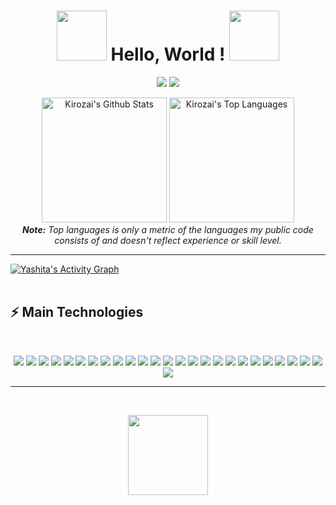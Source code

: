<h1 align="center">
  <a href="#"><img src="https://i.gifer.com/origin/2d/2d4adaf81d4a24d3da1a5c93834e56b9_w200.gif" width="80"></a>
  Hello, World !
  <a href="#"><img src="https://i.gifer.com/origin/2d/2d4adaf81d4a24d3da1a5c93834e56b9_w200.gif" width="80"></a>
</h1>
<p align="center">   
  <a href="mailto:sbaofu@gmail.com" target="_blank"><img src="https://img.shields.io/badge/-Email-0D1117?style=for-the-badge&logo=gmail&logoColor=F0DB4F"></a>
  <a href="https://www.instagram.com/therealsbaofu" target="_blank"><img src="https://img.shields.io/badge/-Instagram-0D1117?style=for-the-badge&logo=instagram&logoColor=F0DB4F"></a> 
</p>
<diV>
  <div align="center">
    <a href="#"><img alt="Kirozai's Github Stats" src="https://github-readme-stats.vercel.app/api?username=Kirozai&show_icons=true&include_all_commits=true&count_private=true&theme=react&hide_border=true&bg_color=0D1117&title_color=F0DB4F&icon_color=F0DB4F" height="200"/></a>
    <a href="#"><img alt="Kirozai's Top Languages" src="https://github-readme-stats.vercel.app/api/top-langs/?username=Kirozai&langs_count=10&layout=compact&theme=react&hide_border=true&bg_color=0D1117&title_color=F0DB4F&icon_color=F0DB4F&card_width=200" height="200"/></a>
    <br/>
    <i><b>Note:</b> Top languages is only a metric of the languages my public code consists of and doesn't reflect experience or skill level.</i>
  </div>
  <hr/>
  <div>
    <a href="#"><img alt="Yashita's Activity Graph" src="https://activity-graph.herokuapp.com/graph?username=thiagodesouza&custom_title=Thiago%20Souza's%20Contribution%20Graph&bg_color=0D1117&color=F0DB4F&line=FFFFFF&point=F0DB4F&hide_border=true" /></a>
  <div> 
</div>
<br/>
<h2>⚡ Main Technologies</h2>
<br/>
<p align="center">
  <a href="#"><img src="https://img.shields.io/badge/-JavaScript-0D1117?style=flat-square&logo=javascript&logoColor=F0DB4F"></a>
  <a href="#"><img src="https://img.shields.io/badge/-TypeScript-0D1117?style=flat-square&logo=typescript&logoColor=F0DB4F"></a>
  <a href="#"><img src="https://img.shields.io/badge/-HTML5-0D1117?style=flat-square&logo=html5&logoColor=F0DB4F"></a>
  <a href="#"><img src="https://img.shields.io/badge/-CSS3-0D1117?style=flat-square&logo=css3&logoColor=F0DB4F"></a>
  <a href="#"><img src="https://img.shields.io/badge/-React-0D1117?style=flat-square&logo=react&logoColor=F0DB4F"></a>
  <a href="#"><img src="https://img.shields.io/badge/-Angular-0D1117?style=flat-square&logo=angular&logoColor=F0DB4F"></a>
  <a href="#"><img src="https://img.shields.io/badge/-Nodejs-0D1117?style=flat-square&logo=Node.js&logoColor=F0DB4F"></a>
  <a href="#"><img src="https://img.shields.io/badge/-Python-0D1117?style=flat-square&logo=Python&logoColor=F0DB4F"></a>
  <a href="#"><img src="https://img.shields.io/badge/Bash%20-%230D1117.svg?style=flat-square&logo=gnu-bash&logoColor=F0DB4F"></a>
  <a href="#"><img src="https://img.shields.io/badge/-Git-0D1117?style=flat-square&logo=git&logoColor=F0DB4F"></a>
  <a href="#"><img src="https://img.shields.io/badge/Markdown-%230D1117.svg?style=flat-square&logo=markdown&logoColor=F0DB4F"></a>
  <a href="#"><img src="https://img.shields.io/badge/-MongoDB-0D1117?style=flat-square&logo=mongodb&logoColor=F0DB4F"></a>
  <a href="#"><img src="https://img.shields.io/badge/-Redis-0D1117?style=flat-square&logo=Redis&logoColor=F0DB4F"></a>
  <a href="#"><img src="https://img.shields.io/badge/-PostgreSQL-0D1117?style=flat-square&logo=postgresql&logoColor=F0DB4F"></a>
  <a href="#"><img src="https://img.shields.io/badge/-MySQL-0D1117?style=flat-square&logo=mysql&logoColor=F0DB4F"></a>
  <a href="#"><img src="https://img.shields.io/badge/SQL%20-%230D1117.svg?style=flat-square&logo=amazon-dynamodb&logoColor=F0DB4F"></a>
  <a href="#"><img src="https://img.shields.io/badge/-Docker-0D1117?style=flat-square&logo=docker&logoColor=F0DB4F"></a>
  <a href="#"><img src="https://img.shields.io/badge/GitHub%20Pages-%230D1117.svg?style=flat-square&logo=github&logoColor=F0DB4F"></a>
  <a href="#"><img src="https://img.shields.io/badge/-Digital%20Ocean-0D1117?style=flat-square&logo=digitalocean&logoColor=F0DB4F"></a>
  <a href="#"><img src="https://img.shields.io/badge/-Heroku-0D1117?style=flat-square&logo=heroku&logoColor=F0DB4F"></a>
  <a href="#"><img src="https://img.shields.io/badge/Vercel%20-%230D1117.svg?style=flat-square&logo=vercel&logoColor=F0DB4F"></a>
  <a href="#"><img src="https://img.shields.io/badge/Amazon%20AWS-0D1117?style=flat-square&logo=amazon-aws&logoColor=F0DB4F"></a>
  <a href="#"><img src="https://img.shields.io/badge/Microsoft%20Azure-0D1117?style=flat-square&logo=microsoft-azure&logoColor=F0DB4F"></a>
  <a href="#"><img src="https://img.shields.io/badge/-GitHub-0D1117?style=flat-square&logo=github&logoColor=F0DB4F"></a>
  <a href="#"><img src="https://img.shields.io/badge/-Arduino-0D1117?style=flat-square&logo=Arduino&logoColor=F0DB4F"></a>
  <a href="#"><img src="https://img.shields.io/badge/-Raspberry%20Pi-0D1117?style=flat-square&logo=Raspberry-Pi&logoColor=F0DB4F"></a>
</p>

<hr/>

<br/>

<p align="center">
  <a href="#"><img src="https://media.giphy.com/media/vmGjjH1XOjViEfbBfZ/giphy.gif" width="128"></a>
</p>

